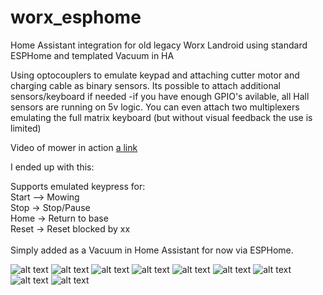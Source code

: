 # worx_esphome

Home Assistant integration for old legacy Worx Landroid using standard ESPHome and templated Vacuum in HA

Using optocouplers to emulate keypad and attaching cutter motor and charging cable as binary sensors.
Its possible to attach additional sensors/keyboard if needed -if you have enough GPIO's avilable, all Hall sensors are running on 5v logic.
You can even attach two multiplexers emulating the full matrix keyboard (but without visual feedback the use is limited)

Video of mower in action
[a link](https://youtu.be/NY6L3iWkB_4)

I ended up with this:

Supports emulated keypress for:<br>
Start –> Mowing<br>
Stop -> Stop/Pause<br>
Home -> Return to base<br>
Reset -> Reset blocked by xx<br>
<br>
Simply added as a Vacuum in Home Assistant for now via ESPHome.

![alt text](https://github.com/Michael0yodi/worx_esphome/blob/main/worx_79x_iot.png)
![alt text](https://github.com/Michael0yodi/worx_esphome/blob/main/worx_79x_keypad.png)
![alt text](https://github.com/Michael0yodi/worx_esphome/blob/main/worx-5v.png)
![alt text](https://github.com/Michael0yodi/worx_esphome/blob/main/worx-charging.png)
![alt text](https://github.com/Michael0yodi/worx_esphome/blob/main/worx-keyboard.png)
![alt text](https://github.com/Michael0yodi/worx_esphome/blob/main/worx-motor.png)
![alt text](https://github.com/Michael0yodi/worx_esphome/blob/main/worx-stop.png)
![alt text](https://github.com/Michael0yodi/worx_esphome/blob/main/worx-ha1.png)
![alt text](https://github.com/Michael0yodi/worx_esphome/blob/main/worx-ha2.png)

